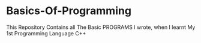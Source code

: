 # Basics-Of-Programming
This Repository Contains all The Basic PROGRAMS I wrote, when I learnt My 1st Programming Language C++
